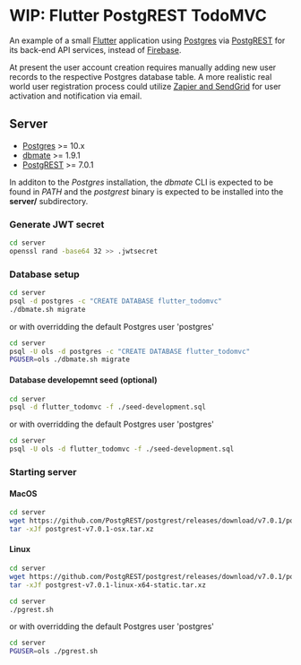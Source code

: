 # WIP: Flutter PostgREST TodoMVC

An example of a small [Flutter](https://flutter.dev/) application using
[Postgres](https://www.postgresql.org/) via [PostgREST](https://github.com/PostgREST/postgrest)
for its back-end API services, instead of [Firebase](https://firebase.google.com/).

At present the user account creation requires manually adding new user records
to the respective Postgres database table. A more realistic real world user registration
process could utilize [Zapier and SendGrid](https://zapier.com/apps/postgresql/integrations/sendgrid)
for user activation and notification via email.

## Server

* [Postgres](https://www.postgresql.org/) >= 10.x
* [dbmate](https://github.com/amacneil/dbmate/releases) >= 1.9.1
* [PostgREST](https://github.com/PostgREST/postgrest/releases) >= 7.0.1

In additon to the *Postgres* installation, the *dbmate* CLI is expected to be
found in *PATH* and the *postgrest* binary is expected to be installed into
the __server/__ subdirectory.

### Generate JWT secret

```bash
cd server
openssl rand -base64 32 >> .jwtsecret
```

### Database setup

```bash
cd server
psql -d postgres -c "CREATE DATABASE flutter_todomvc"
./dbmate.sh migrate
```

or with overridding the default Postgres user 'postgres'

```bash
cd server
psql -U ols -d postgres -c "CREATE DATABASE flutter_todomvc"
PGUSER=ols ./dbmate.sh migrate
```

#### Database developemnt seed (optional)

```bash
cd server
psql -d flutter_todomvc -f ./seed-development.sql
```

or with overridding the default Postgres user 'postgres'

```bash
cd server
psql -U ols -d flutter_todomvc -f ./seed-development.sql
```

### Starting server

#### MacOS

```bash
cd server
wget https://github.com/PostgREST/postgrest/releases/download/v7.0.1/postgrest-v7.0.1-osx.tar.xz
tar -xJf postgrest-v7.0.1-osx.tar.xz
```

#### Linux

```bash
cd server
wget https://github.com/PostgREST/postgrest/releases/download/v7.0.1/postgrest-v7.0.1-linux-x64-static.tar.xz
tar -xJf postgrest-v7.0.1-linux-x64-static.tar.xz
```

```bash
cd server
./pgrest.sh
```

or with overridding the default Postgres user 'postgres'

```bash
cd server
PGUSER=ols ./pgrest.sh
```
